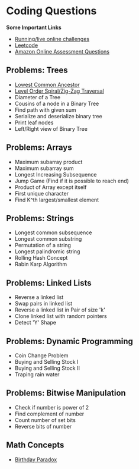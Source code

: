 # Coding Questions

**Some Important Links**
 - [Running/live online challenges](https://clist.by)
 - [Leetcode](https://leetcode.com)
 - [Amazon Online Assessment Questions](https://leetcode.com/discuss/interview-question/344650/Amazon-Online-Assessment-Questions)

## Problems: Trees
 - [Lowest Common Ancestor](https://github.com/ashif14/coding-practice/blob/master/src/trees/LowerCommonAncestor.java)
 - [Level Order Spiral/Zig-Zag Traversal](https://github.com/ashif14/coding-practice/blob/master/src/trees/LevelOrderSpiral.java)
 - Diameter of a Tree
 - Cousins of a node in a Binary Tree
 - Find path with given sum
 - Serialize and deserialize binary tree
 - Print leaf nodes
 - Left/Right view of Binary Tree

## Problems: Arrays
- Maximum subarray product
- Maximum subarray sum
- Longest Increasing Subsequence
- Jump Game (Find if it is possible to reach end)
- Product of Array except itself
- First unique character
- Find K^th largest/smallest element

## Problems: Strings
- Longest common subsequence
- Longest common substring
- Permutation of a string
- Longest palindromic string
- Rolling Hash Concept
- Rabin Karp Algorithm

## Problems: Linked Lists
- Reverse a linked list
- Swap pairs in linked list
- Reverse a linked list in Pair of size 'k'
- Clone linked list with random pointers
- Detect 'Y' Shape

## Problems: Dynamic Programming
- Coin Change Problem
- Buying and Selling Stock I
- Buying and Selling Stock II
- Traping rain water

## Problems: Bitwise Manipulation
- Check if number is power of 2
- Find complement of number
- Count number of set bits
- Reverse bits of number

## Math Concepts
- [Birthday Paradox](https://www.geeksforgeeks.org/birthday-paradox/)
